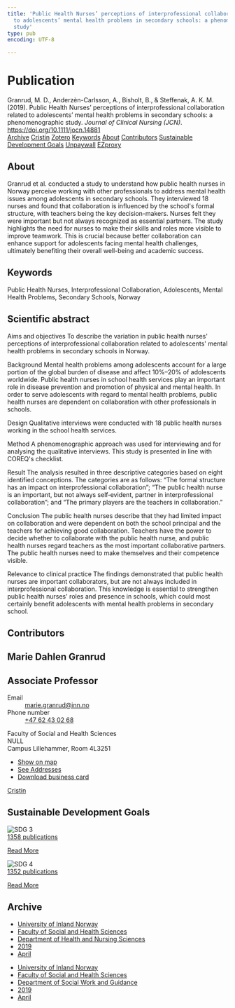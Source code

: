 ```yaml
---
title: 'Public Health Nurses’ perceptions of interprofessional collaboration related
  to adolescents’ mental health problems in secondary schools: a phenomenographic
  study'
type: pub
encoding: UTF-8

---
```

<h1>Publication</h1>
<article id="csl-bib-container-ZDDHLZSD" class="csl-bib-container">
  <div class="csl-bib-body"> <div class="csl-entry">Granrud, M. D., Anderzèn-Carlsson, A., Bisholt, B., &#38; Steffenak, A. K. M. (2019). Public Health Nurses’ perceptions of interprofessional collaboration related to adolescents’ mental health problems in secondary schools: a phenomenographic study. <i>Journal of Clinical Nursing (JCN)</i>. <a href="https://doi.org/10.1111/jocn.14881">https://doi.org/10.1111/jocn.14881</a></div> </div>
  <div class="csl-bib-buttons">
    <a href="#taxonomy-article-ZDDHLZSD" alt="archive" class="csl-bib-button">Archive</a>
    <a href="https://app.cristin.no/results/show.jsf?id=1691855" alt="Cristin" class="csl-bib-button">Cristin</a>
    <a href="http://zotero.org/groups/5881554/items/ZDDHLZSD" alt="Zotero" class="csl-bib-button">Zotero</a>
    <a href="#keywords-article-ZDDHLZSD" alt="keywords" class="csl-bib-button">Keywords</a>
    <a href="#about-article-ZDDHLZSD" alt="about_pub" class="csl-bib-button">About</a>
    <a href="#contributors-article-ZDDHLZSD" alt="contributors" class="csl-bib-button">Contributors</a>
    <a href="#sdg-article-ZDDHLZSD" alt="sdg" class="csl-bib-button">Sustainable Development Goals</a>
    <a href="https://doi.org/10.1111/jocn.14881" alt="Unpaywall" class="csl-bib-button">Unpaywall</a>
    <a href="https://doi.org/10.1111/jocn.14881" alt="EZproxy" class="csl-bib-button">EZproxy</a>
  </div>
  <div id="csl-bib-meta-container-ZDDHLZSD"></div>
</article>
<div id="csl-bib-meta-ZDDHLZSD" class="csl-bib-meta">
  <article id="about-article-ZDDHLZSD" class="about_pub-article">
    <h1>About</h1>
    Granrud et al. conducted a study to understand how public health nurses in Norway perceive working with other professionals to address mental health issues among adolescents in secondary schools. They interviewed 18 nurses and found that collaboration is influenced by the school's formal structure, with teachers being the key decision-makers. Nurses felt they were important but not always recognized as essential partners. The study highlights the need for nurses to make their skills and roles more visible to improve teamwork. This is crucial because better collaboration can enhance support for adolescents facing mental health challenges, ultimately benefiting their overall well-being and academic success.
  </article>
  <article id="keywords-article-ZDDHLZSD" class="keywords-article">
    <h1>Keywords</h1>
    Public Health Nurses, Interprofessional Collaboration, Adolescents, Mental Health Problems, Secondary Schools, Norway
  </article>
  <article id="abstract-article-ZDDHLZSD" class="abstract-article">
    <h1>Scientific abstract</h1>
    Aims and objectives 
To describe the variation in public health nurses' perceptions of interprofessional collaboration related to adolescents' mental health problems in secondary schools in Norway. 
 
Background 
Mental health problems among adolescents account for a large portion of the global burden of disease and affect 10%–20% of adolescents worldwide. Public health nurses in school health services play an important role in disease prevention and promotion of physical and mental health. In order to serve adolescents with regard to mental health problems, public health nurses are dependent on collaboration with other professionals in schools. 
 
Design 
Qualitative interviews were conducted with 18 public health nurses working in the school health services. 
 
Method 
A phenomenographic approach was used for interviewing and for analysing the qualitative interviews. This study is presented in line with COREQ's checklist. 
 
Result 
The analysis resulted in three descriptive categories based on eight identified conceptions. The categories are as follows: “The formal structure has an impact on interprofessional collaboration”; “The public health nurse is an important, but not always self‐evident, partner in interprofessional collaboration”; and “The primary players are the teachers in collaboration.” 
 
Conclusion 
The public health nurses describe that they had limited impact on collaboration and were dependent on both the school principal and the teachers for achieving good collaboration. Teachers have the power to decide whether to collaborate with the public health nurse, and public health nurses regard teachers as the most important collaborative partners. The public health nurses need to make themselves and their competence visible. 
 
Relevance to clinical practice 
The findings demonstrated that public health nurses are important collaborators, but are not always included in interprofessional collaboration. This knowledge is essential to strengthen public health nurses' roles and presence in schools, which could most certainly benefit adolescents with mental health problems in secondary school.
  </article>
  <article id="contributors-article-ZDDHLZSD" class="contributors-article">
    <h1>Contributors</h1>
    <div class="personas"> <div class="vrtx-hinn-person-card"> <div class="photo"> <i class="lar la-user-circle missing-person"></i> </div> <div class="info"> <hgroup><h1>Marie Dahlen Granrud</h1> <h2>Associate Professor</h2> </hgroup><dl> <dt>Email</dt> <dd> <a href="mailto:marie.granrud@inn.no">marie.granrud@inn.no</a> </dd> <dt>Phone number</dt> <dd><a href="tel:+4762430268"> +47 62 43 02 68 </a></dd> </dl> <p> Faculty of Social and Health Sciences<br> NULL<br> Campus Lillehammer, Room 4L3251 </p> <ul class="vrtx-hinn-links"> <li><a href="https://www.google.com/maps?q=60.88177,11.53669">Show on map</a></li> <li><a href="https://www.inn.no/english/find-an-employee/marie-granrud.html#vrtx-hinn-addresses">See Addresses</a></li> <li><a href="https://www.inn.no/english/find-an-employee/marie-granrud.html?vrtx=vcf">Download business card</a></li> </ul> </div> </div> <a href="https://app.cristin.no/persons/show.jsf?id=606793" alt="Cristin URL" class="personas-cristin">Cristin</a> </div>
  </article>
  <article id="sdg-article-ZDDHLZSD" class="sdg-article">
    <h1>Sustainable Development Goals</h1>
    <div class="sdg-container"><div id="sdg3" class="sdg">
        <img src="{{< params subfolder >}}images/sdg/sdg03_en.png" class="image" alt="SDG 3">
        <div class="sdg-overlay">
          <a href="/en/archive/?key=?sdg=3#archive" class="sdg-publication-count"><span>1358</span> publications</a>
          <p><a href="https://sdgs.un.org/goals/goal3" class="sdg-read-more">Read More</a></p>
        </div>
      </div> <div id="sdg4" class="sdg">
        <img src="{{< params subfolder >}}images/sdg/sdg04_en.png" class="image" alt="SDG 4">
        <div class="sdg-overlay">
          <a href="/en/archive/?key=?sdg=4#archive" class="sdg-publication-count"><span>1352</span> publications</a>
          <p><a href="https://sdgs.un.org/goals/goal4" class="sdg-read-more">Read More</a></p>
        </div>
      </div></div>
  </article>
  <article id="taxonomy-article-ZDDHLZSD" class="taxonomy-article">
    <h1>Archive</h1>
    <ul>
      <li>
        <a href="/en/archive/?key=3DCRN523">University of Inland Norway</a>
      </li>
      <li>
        <a href="/en/archive/?key=IDKFS3MX">Faculty of Social and Health Sciences</a>
      </li>
      <li>
        <a href="/en/archive/?key=GTV4ECMZ">Department of Health and Nursing Sciences</a>
      </li>
      <li>
        <a href="/en/archive/?key=E7THIEEM">2019</a>
      </li>
      <li>
        <a href="/en/archive/?key=X87PZ3PP">April</a>
      </li>
    </ul>
    <ul>
      <li>
        <a href="/en/archive/?key=3DCRN523">University of Inland Norway</a>
      </li>
      <li>
        <a href="/en/archive/?key=IDKFS3MX">Faculty of Social and Health Sciences</a>
      </li>
      <li>
        <a href="/en/archive/?key=CU4VFGCV">Department of Social Work and Guidance</a>
      </li>
      <li>
        <a href="/en/archive/?key=SIJIUZDU">2019</a>
      </li>
      <li>
        <a href="/en/archive/?key=T7TP48TI">April</a>
      </li>
    </ul>
  </article>
</div>
